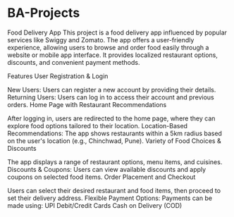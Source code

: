 # BA-Projects
Food Delivery App
This project is a food delivery app influenced by popular services like Swiggy and Zomato. The app offers a user-friendly experience, allowing users to browse and order food easily through a website or mobile app interface. It provides localized restaurant options, discounts, and convenient payment methods.

Features
User Registration & Login

New Users: Users can register a new account by providing their details.
Returning Users: Users can log in to access their account and previous orders.
Home Page with Restaurant Recommendations

After logging in, users are redirected to the home page, where they can explore food options tailored to their location.
Location-Based Recommendations: The app shows restaurants within a 5km radius based on the user's location (e.g., Chinchwad, Pune).
Variety of Food Choices & Discounts

The app displays a range of restaurant options, menu items, and cuisines.
Discounts & Coupons: Users can view available discounts and apply coupons on selected food items.
Order Placement and Checkout

Users can select their desired restaurant and food items, then proceed to set their delivery address.
Flexible Payment Options: Payments can be made using:
UPI
Debit/Credit Cards
Cash on Delivery (COD)

